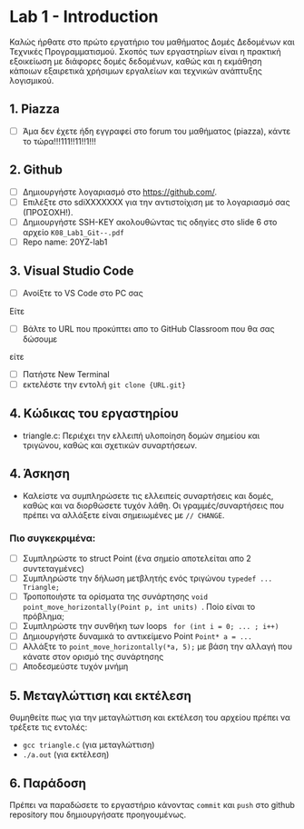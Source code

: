 # Lab 1 - Introduction

Καλώς ήρθατε στο πρώτο εργατήριο του μαθήματος Δομές Δεδομένων και Τεχνικές Προγραμματισμού. Σκοπός των εργαστηρίων είναι η πρακτική εξοικείωση με διάφορες δομές δεδομένων, καθώς και η εκμάθηση κάποιων εξαιρετικά χρήσιμων εργαλείων και τεχνικών ανάπτυξης λογισμικού.

## 1. Piazza

- [ ] Άμα δεν έχετε ήδη εγγραφεί στο forum του μαθήματος (piazza), κάντε το τώρα!!!111!!11!!1!!!

## 2. Github
- [ ] Δημιουργήστε λογαριασμό στο https://github.com/.
- [ ] Επιλέξτε στο sdiXXXXXXX για την αντιστοίχιση με το λογαριασμό σας (ΠΡΟΣΟΧΗ!).
- [ ] Δημιουργήστε SSH-KEY ακολουθώντας τις οδηγίες στο slide 6 στο αρχείο `K08_Lab1_Git--.pdf`
- [ ] Repo name:  20YZ-lab1

## 3. Visual Studio Code

- [ ] Ανοίξτε το VS Code στο PC σας

Eίτε 
- [ ] Βάλτε το URL που προκύπτει απο το GitHub Classroom που θα σας δώσουμε

είτε
- [ ] Πατήστε New Terminal
- [ ] εκτελέστε την εντολή `git clone {URL.git}`

## 4. Κώδικας του εργαστηρίου
- triangle.c: Περιέχει την ελλειπή υλοποίηση δομών σημείου και τριγώνου, καθώς και σχετικών συναρτήσεων.    


## 4. Άσκηση
- Καλείστε να συμπληρώσετε τις ελλειπείς συναρτήσεις και δομές, καθώς και να διορθώσετε τυχόν λάθη. Οι γραμμές/συναρτήσεις που πρέπει να αλλάξετε είναι σημειωμένες με `// CHANGE`.

### Πιο συγκεκριμένα:
- [ ] Συμπληρώστε το struct Point (ένα σημείο αποτελείται απο 2 συντεταγμένες)
- [ ] Συμπληρώστε την δήλωση μετβλητής ενός τριγώνου `typedef ... Triangle;`
- [ ] Τροποποιήστε τα ορίσματα της συνάρτησης `void point_move_horizontally(Point p, int units) `. Ποίο είναι το πρόβλημα;
- [ ] Συμπληρώστε την συνθήκη των loops ` for (int i = 0; ... ; i++)`
- [ ] Δημιουργήστε δυναμικά το αντικείμενο Point `Point* a = ...`
- [ ] Αλλάξτε το `point_move_horizontally(*a, 5);` με βάση την αλλαγή που κάνατε στον ορισμό της συνάρτησης
- [ ] Αποδεσμεύστε τυχόν μνήμη

## 5. Μεταγλώττιση και εκτέλεση

Θυμηθείτε πως για την μεταγλώττιση και εκτέλεση του αρχείου πρέπει να τρέξετε τις εντολές:

- `gcc triangle.c` (για μεταγλώττιση)
- `./a.out` (για εκτέλεση)

## 6. Παράδοση
Πρέπει να παραδώσετε το εργαστήριο κάνοντας `commit` και `push` στο github repository που δημιουργήσατε προηγουμένως.

